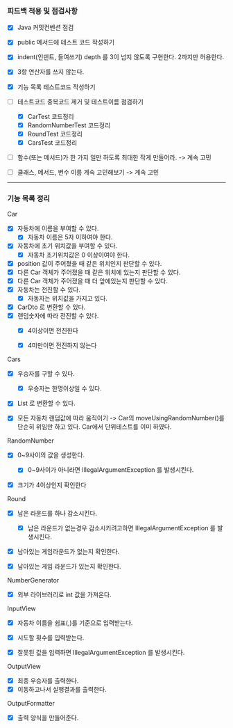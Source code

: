 ### 피드백 적용 및 점검사항

- [x] Java 커밋컨벤션 점검
- [x] public 메서드에 테스트 코드 작성하기
- [x] indent(인덴트, 들여쓰기) depth 를 3이 넘지 않도록 구현한다. 2까지만 허용한다.
- [x] 3항 연산자를 쓰지 않는다.
- [x] 기능 목록 테스트코드 작성하기
- [ ] 테스트코드 중복코드 제거 및 테스트이름 점검하기
  - [x] CarTest 코드정리
  - [x] RandomNumberTest 코드정리
  - [x] RoundTest 코드정리
  - [x] CarsTest 코드정리
- [ ] 함수(또는 메서드)가 한 가지 일만 하도록 최대한 작게 만들어라. -> 계속 고민
- [ ] 클래스, 메서드, 변수 이름 계속 고민해보기 -> 계속 고민


---

### 기능 목록 정리

Car
- [x] 자동차에 이름을 부여할 수 있다.
  - [x] 자동차 이름은 5자 이하여야 한다.
- [x] 자동차에 초기 위치값을 부여할 수 있다.
  - [x] 자동차 초기위치값은 0 이상이여야 한다.
- [x] position 값이 주어졌을 때 같은 위치인지 판단할 수 있다.
- [x] 다른 Car 객체가 주어졌을 때 같은 위치에 있는지 판단할 수 있다.
- [x] 다른 Car 객체가 주어졌을 때 더 앞에있는지 판단할 수 있다.
- [x] 자동차는 전진할 수 있다.
  - [x] 자동자는 위치값을 가지고 있다.
- [x] CarDto 로 변환할 수 있다.
- [x] 랜덤숫자에 따라 전진할 수 있다.
  - [x] 4이상이면 전진한다
  - [x] 4미만이면 전진하지 않는다


Cars
- [x] 우승자를 구할 수 있다.
  - [x] 우승자는 한명이상일 수 있다.
- [x] List<CarDto> 로 변환할 수 있다.
- [x] 모든 자동차 랜덤값에 따라 움직이기 -> Car의 moveUsingRandomNumber()를 단순히 위임만 하고 있다. Car에서 단위테스트를 이미 하였다.

  
RandomNumber
- [x] 0~9사이의 값을 생성한다.
  - [x] 0~9사이가 아니라면 IllegalArgumentException 를 발생시킨다.
- [x] 크기가 4이상인지 확인한다


Round
- [x] 남은 라운드를 하나 감소시킨다.
  - [x] 남은 라운드가 없는경우 감소시키려고하면 IllegalArgumentException 를 발생시킨다.
- [x] 남아있는 게임라운드가 없는지 확인한다.
- [x] 남아있는 게임 라운드가 있는지 확인한다.


NumberGenerator
- [x] 외부 라이브러리로 int 값을 가져온다.


InputView
- [x] 자동차 이름을 쉼표(,)를 기준으로 입력받는다.
- [x] 시도할 횟수를 입력받는다.
- [x] 잘못된 값을 입력하면 IllegalArgumentException 를 발생시킨다.


OutputView
- [x] 최종 우승자를 출력한다.
- [x] 이동하고나서 실행결과를 출력한다.

OutputFormatter
- [x] 출력 양식을 만들어준다.